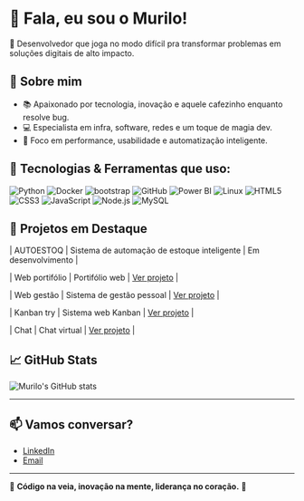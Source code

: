 # 👋 Fala, eu sou o Murilo!

🎯 Desenvolvedor que joga no modo difícil pra transformar problemas em soluções digitais de alto impacto.

## 🚀 Sobre mim
- 📚 Apaixonado por tecnologia, inovação e aquele cafezinho enquanto resolve bug.
- 💻 Especialista em infra, software, redes e um toque de magia dev.
- 🎯 Foco em performance, usabilidade e automatização inteligente.

## 🔧 Tecnologias & Ferramentas que uso:

![Python](https://img.shields.io/badge/-Python-000?&logo=python)
![Docker](https://img.shields.io/badge/-Docker-000?&logo=docker)
![bootstrap](https://img.shields.io/badge/-bootstrap-000?&logo=bootstrap)
![GitHub](https://img.shields.io/badge/-GitHub-000?&logo=github)
![Power BI](https://img.shields.io/badge/-Power%20BI-000?&logo=power-bi)
![Linux](https://img.shields.io/badge/-Linux-000?&logo=linux)
![HTML5](https://img.shields.io/badge/-HTML5-000?&logo=html5)
![CSS3](https://img.shields.io/badge/-CSS3-000?&logo=css3)
![JavaScript](https://img.shields.io/badge/-JavaScript-000?&logo=javascript)
![Node.js](https://img.shields.io/badge/-Node.js-000?&logo=node.js)
![MySQL](https://img.shields.io/badge/-MySQL-000?&logo=mysql)

## 💼 Projetos em Destaque

| AUTOESTOQ | Sistema de automação de estoque inteligente | Em desenvolvimento |

| Web portifólio | Portifólio web | [Ver projeto](https://github.com/Murilomm8/portifolio-mm.git) |

| Web gestão | Sistema de gestão pessoal | [Ver projeto](https://github.com/Murilomm8/Gest-o-pessoal) |

| Kanban try | Sistema web Kanban |  [Ver projeto](https://github.com/Murilomm8/kanban-board-interativo) |

| Chat | Chat virtual |  [Ver projeto](https://github.com/Murilomm8/Chat) |

## 📈 GitHub Stats
![Murilo's GitHub stats](https://github-readme-stats.vercel.app/api?username=Murilomm8&show_icons=true&theme=tokyonight)

---

## 📫 Vamos conversar?
- [LinkedIn](https://www.linkedin.com/in/murilo-miguel-02960b214/)
- [Email](Murilomiguel916@gmail.com)

---
🚀 **Código na veia, inovação na mente, liderança no coração.** 🚀
